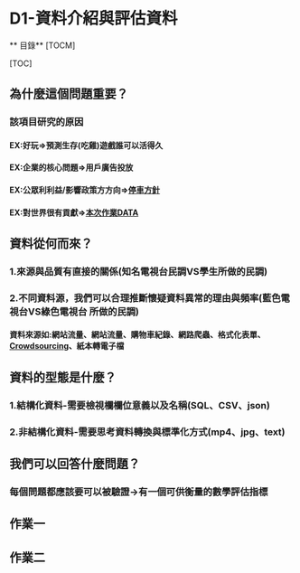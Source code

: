 # D1-資料介紹與評估資料
** 目錄**
[TOCM]

[TOC]

## 為什麼這個問題重要？
### 該項目研究的原因
#### EX:好玩=>預測生存(吃雞)遊戲誰可以活得久
#### EX:企業的核⼼問題=>用戶廣告投放
#### EX:公眾利利益/影響政策⽅方向=>[停車方針](https://www.kaggle.com/new-york-city/nyc-parking-tickets/home)
#### EX:對世界很有貢獻=>[本次作業DATA](https://www.kaggle.com/paultimothymooney/chest-xray-pneumonia)
## 資料從何⽽來？
### 1.來源與品質有直接的關係(知名電視台民調VS學生所做的民調)
### 2.不同資料源，我們可以合理推斷懷疑資料異常的理由與頻率(藍色電視台VS綠色電視台 所做的民調)
#### 資料來源如:網站流量、網站流量、購物車紀錄、網路爬蟲、格式化表單、[Crowdsourcing](https://en.wikipedia.org/wiki/Crowdsourcing)、紙本轉電子檔
## 資料的型態是什麼？
### 1.結構化資料-需要檢視欄欄位意義以及名稱(SQL、CSV、json)
### 2.非結構化資料-需要思考資料轉換與標準化方式(mp4、jpg、text)
## 我們可以回答什麼問題？
### 每個問題都應該要可以被驗證→有一個可供衡量的數學評估指標
## 作業一
## 作業二